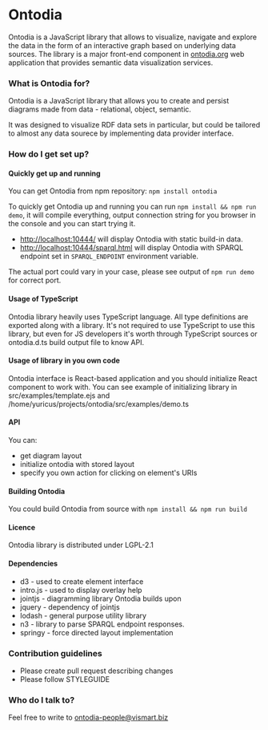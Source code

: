 # Ontodia #

Ontodia is a JavaScript library that allows to visualize, navigate and explore the data in the form of an interactive graph based on underlying data sources. The library is a major front-end component in <a href="http://ontodia.org">ontodia.org</a> web application that provides semantic data visualization services.

### What is Ontodia for? ###

Ontodia is a JavaScript library that allows you to create and persist diagrams made from data - relational, object, semantic.

It was designed to visualize RDF data sets in particular, but could be tailored to almost any data sourece by implementing data provider interface.  

### How do I get set up? ###

#### Quickly get up and running ####

You can get Ontodia from npm repository: `npm install ontodia`
 
To quickly get Ontodia up and running you can run `npm install && npm run demo`, it will compile everything, output connection string for you browser in the console and you can start trying it.

* [http://localhost:10444/](http://localhost:10444/) will display Ontodia with static build-in data.
* [http://localhost:10444/sparql.html](http://localhost:10444/sparql.html) will display Ontodia with SPARQL endpoint set in `SPARQL_ENDPOINT` environment variable.

The actual port could vary in your case, please see output of `npm run demo` for correct port.

#### Usage of TypeScript ####

Ontodia library heavily uses TypeScript language. All type definitions are exported along with a library. It's not required to use TypeScript to use this library, but even for JS developers it's worth through TypeScript sources or ontodia.d.ts build output file to know API.   

#### Usage of library in you own code ####

Ontodia interface is React-based application and you should initialize React component to work with. You can see example of initializing library in src/examples/template.ejs and /home/yuricus/projects/ontodia/src/examples/demo.ts

#### API ###
You can:

- get diagram layout
- initialize ontodia with stored layout
- specify you own action for clicking on element's URIs

#### Building Ontodia ####

You could build Ontodia from source with `npm install && npm run build`

#### Licence ####

Ontodia library is distributed under LGPL-2.1

#### Dependencies ####

- d3 - used to create element interface
- intro.js - used to display overlay help
- jointjs - diagramming library Ontodia builds upon
- jquery - dependency of jointjs
- lodash - general purpose utility library
- n3 - library to parse SPARQL endpoint responses.
- springy - force directed layout implementation

### Contribution guidelines ###

- Please create pull request describing changes 
- Please follow STYLEGUIDE

### Who do I talk to? ###

Feel free to write to ontodia-people@vismart.biz
